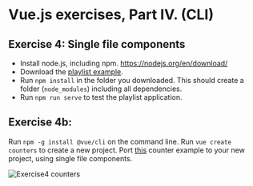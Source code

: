 # Vue.js exercises, Part IV. (CLI)

## Exercise 4: Single file components

- Install node.js, including npm. https://nodejs.org/en/download/ 
- Download the [playlist example](../../../examples/js/vue_cli/playlist-cli).
- Run `npm install` in the folder you downloaded. This should create a folder (`node_modules`) including all dependencies.
- Run `npm run serve` to test the playlist application.

## Exercise 4b: 

Run `npm -g install @vue/cli` on the command line.
Run `vue create counters` to create a new project.
Port [this](../../../examples/js/vue2/counters) counter example to your new project, using single file components.

![Exercise4 counters](images/exercise4.png)